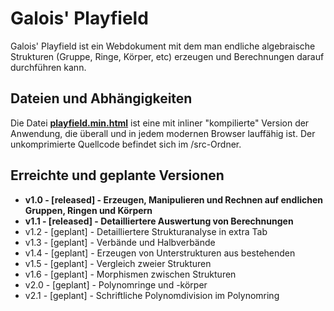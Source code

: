 # Galois' Playfield

Galois' Playfield ist ein Webdokument mit dem man endliche algebraische Strukturen (Gruppe, Ringe, Körper, etc) erzeugen und Berechnungen darauf durchführen kann.

## Dateien und Abhängigkeiten

Die Datei **[playfield.min.html](./playfield.min.html)** ist eine mit inliner "kompilierte" Version der Anwendung, die überall und in jedem modernen Browser lauffähig ist. Der unkomprimierte Quellcode befindet sich im /src-Ordner.

## Erreichte und geplante Versionen

* **v1.0 - [released] - Erzeugen, Manipulieren und Rechnen auf endlichen Gruppen, Ringen und Körpern**
* **v1.1 - [released]  - Detailliertere Auswertung von Berechnungen**
* v1.2 - [geplant]  - Detailliertere Strukturanalyse in extra Tab
* v1.3 - [geplant]  - Verbände und Halbverbände
* v1.4 - [geplant]  - Erzeugen von Unterstrukturen aus bestehenden
* v1.5 - [geplant]  - Vergleich zweier Strukturen
* v1.6 - [geplant]  - Morphismen zwischen Strukturen
* v2.0 - [geplant]  - Polynomringe und -körper
* v2.1 - [geplant]  - Schriftliche Polynomdivision im Polynomring
